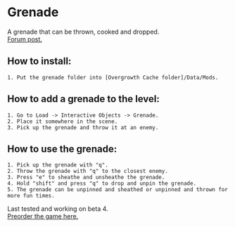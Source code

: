 # Grenade
A grenade that can be thrown, cooked and dropped.  
[Forum post.](http://forums.wolfire.com/viewtopic.php?f=16&t=37419)  

## How to install:  
	1. Put the grenade folder into [Overgrowth Cache folder]/Data/Mods.
## How to add a grenade to the level:  
	1. Go to Load -> Interactive Objects -> Grenade.  
	2. Place it somewhere in the scene.  
	3. Pick up the grenade and throw it at an enemy.  


## How to use the grenade:  
	1. Pick up the grenade with "q".  
	2. Throw the grenade with "q" to the closest enemy.  
	3. Press "e" to sheathe and unsheathe the grenade.  
	4. Hold "shift" and press "q" to drop and unpin the grenade.  
	5. The grenade can be unpinned and sheathed or unpinned and thrown for more fun times.  

Last tested and working on beta 4.  
[Preorder the game here.](http://www.wolfire.com/overgrowth)
